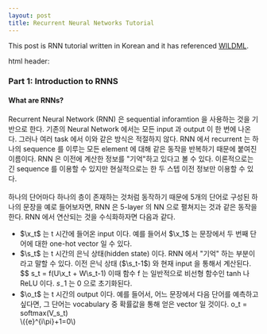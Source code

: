 ```yaml
---
layout: post
title: Recurrent Neural Networks Tutorial
---
```


This post is RNN tutorial written in Korean and it has referenced [WILDML](http://www.wildml.com/2015/09/recurrent-neural-networks-tutorial-part-1-introduction-to-rnns/).




html header: <script type="text/javascript" src="http://cdn.mathjax.org/mathjax/latest/MathJax.js?config=TeX-AMS-MML_HTMLorMML"></script>

### Part 1: Introduction to RNNS

#### What are RNNs?
  Recurrent Neural Network (RNN) 은 sequential inforamtion 을 사용하는 것을 기반으로 한다. 기존의 Neural Network 에서는 모든 input 과 output 이 한 번에 나온다. 그러나 여러 task 에서 이와 같은 방식은 적절하지 않다. RNN 에서 recurrent 는 하나의 sequence 를 이루는 모든 element 에 대해 같은 동작을 반복하기 때문에 붙여진 이름이다. RNN 은 이전에 계산한 정보를 "기억"하고 있다고 볼 수 있다. 이론적으로는 긴 sequence 를 이용할 수 있지만 현실적으로는 한   두 스텝 이전 정보만 이용할 수 있다.<br><br>
  하나의 단어마다 하나의 층이 존재하는 것처럼 동작하기 때문에 5개의 단어로 구성된 하나의 문장을 예로 들어보자면, RNN 은 5-layer 의 NN 으로 펼쳐지는 것과 같은 동작을 한다. RNN 에서 연산되는 것을 수식화하자면 다음과 같다.  

* $\x_t$ 는 t 시간에 들어온 input 이다. 예를 들어서 $\x_1$ 는 문장에서 두 번째 단어에 대한 one-hot vector 일 수 있다.  
* $\s_t$ 는 t 시간의 은닉 상태(hidden state) 이다. RNN 에서 "기억" 하는 부분이라고 말할 수 있다. 이전 은닉 상태 ($\s_t-1$) 와 현재 input 을 통해서 계산된다.
$$ s_t = f(U\x_t + W\s_t-1)
이때 함수 f 는 일반적으로 비선형 함수인 tanh 나 ReLU 이다. $s_-1$ 는 0 으로 초기화된다.
* $\o_t$ 는 t 시간의 output 이다. 예를 들어서, 어느 문장에서 다음 단어를 예측하고 싶다면, 그 단어는 vocabulary 중 확률값을 통해 얻은 vector 일 것이다. o_t = softmax(V_s_t)<br>
\\({e}^{i\pi}+1=0\\)

